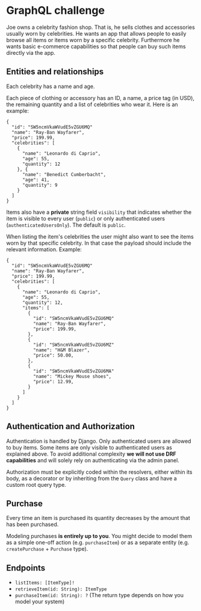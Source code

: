 # GraphQL challenge

Joe owns a celebrity fashion shop. That is, he sells clothes and accessories usually worn by celebrities. He wants an app that allows people to easily browse all items or items worn by a specific celebrity. Furthermore he wants basic e-commerce capabilities so that people can buy such items directly via the app.

## Entities and relationships

Each celebrity has a name and age.

Each piece of clothing or accessory has an ID, a name, a price tag (in USD), the remaining quantity and a list of celebrities who wear it. Here is an example:

```
{
  "id": "SW5ncmVkaWVudE5vZGU6MQ"
  "name": "Ray-Ban Wayfarer",
  "price": 199.99,
  "celebrities": [
    {
      "name": "Leonardo di Caprio",
      "age": 55,
      "quantity": 12
    }, {
      "name": "Benedict Cumberbacht",
      "age": 41,
      "quantity": 9
    }
  ]
}
```

Items also have a **private** string field `visibility` that indicates whether the item is visible to every user (`public`) or only authenticated users (`authenticatedUsersOnly`). The default is `public`.

When listing the item's celebrities the user might also want to see the items worn by that specific celebrity. In that case the payload should include the relevant information. Example:

```
{
  "id": "SW5ncmVkaWVudE5vZGU6MQ"
  "name": "Ray-Ban Wayfarer",
  "price": 199.99,
  "celebrities": [
    {
      "name": "Leonardo di Caprio",
      "age": 55,
      "quantity": 12,
      "items": [
        {
          "id": "SW5ncmVkaWVudE5vZGU6MQ"
          "name": "Ray-Ban Wayfarer",
          "price": 199.99,
        },
        {
          "id": "SW5ncmVkaWVudE5vZGU6MZ"
          "name": "H&M Blazer",
          "price": 50.00,
        },
        {
          "id": "SW5ncmVkaWVudE5vZGU6MA"
          "name": "Mickey Mouse shoes",
          "price": 12.99,
        }
      ]
    }
  ]
}
```


## Authentication and Authorization

Authentication is handled by Django. Only authenticated users are allowed to buy items. Some items are only visible to authenticated users as explained above. To avoid additional complexity **we will not use DRF capabilities** and will solely rely on authenticating via the admin panel.

Authorization must be explicitly coded within the resolvers, either within its body, as a decorator or by inheriting from the `Query` class and have a custom root query type.

## Purchase

Every time an item is purchased its quantity decreases by the amount that has been purchased.

Modeling purchases **is entirely up to you**. You might decide to model them as a simple one-off action (e.g. `purchaseItem`) or as a separate entity (e.g. `createPurchase` + `Purchase` type).

## Endpoints

- `listItems: [ItemType]!`
- `retrieveItem(id: String): ItemType`
- `purchaseItem(id: String): ?` (The return type depends on how you model your system)